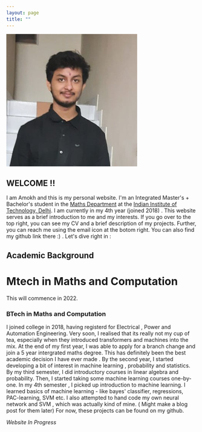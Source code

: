 ```yaml
---
layout: page
title: ""
---
```

![Alt text](Amokh_Img.jpeg?raw=true "Title")
## WELCOME !!
I am Amokh and this is my personal website. I'm an Integrated Master's + Bachelor's student in the [Maths Department](https://maths.iitd.ac.in/drupal/) at the [Indian Institute of Technology, Delhi](https://home.iitd.ac.in/). I am currently in my 4th year (joined 2018) . This website serves as a brief introduction to me and my interests. If you go over to the top right, you can see my CV and a brief description of my projects. Further, you can reach me using the email icon at the botom right. You can also find my github link there :) . Let's dive right in : 

## Academic Background
# Mtech in Maths and Computation
This will commence in 2022. 
### BTech in Maths and Computation
I joined college in 2018, having registerd for Electrical , Power and Automation Engineering. Very soon, I realised that its really not my cup of tea, especially when they introduced transformers and machines into the mix. At the end of my first year, I was able to apply for a branch change and join a 5 year intergrated maths degree. This has definitely been the best academic decision I have ever made . By the second year, I started developing a bit of interest in machine learning , probability and statistics. By my third semester, I did introductory courses in linear algebra and probability. Then, I started taking some machine learning courses one-by-one. In my 4th semester , I picked up introduction to machine learning. I learned basics of machine learning - like bayes' classifier, regressions, PAC-learning, SVM etc. I also attempted to hand code my own neural network and SVM , which was actually kind of mine. ( Might make a blog post for them later) For now, these projects can be found on my github.  

*Website In Progress*
